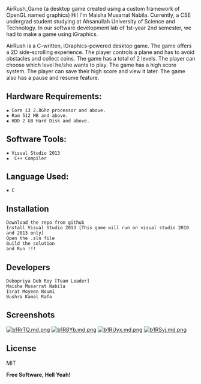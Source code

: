 AirRush_Game (a desktop game created using a custom framework of OpenGL named graphics)
Hi!
I'm Maisha Musarrat Nabila. Currently, a CSE undergrad student studying at Ahsanullah University of Science and Technology. In our software development lab of 1st-year 2nd semester, we had to make a game using iGraphics.

AirRush is a C-written, iGraphics-powered desktop game. The game offers a 2D side-scrolling experience. The player controls a plane and has to avoid obstacles and collect coins. The game has a total of 2 levels. The player can choose which level he/she wants to play. The game has a high score system. The player can save their high score and view it later. The game also has a pause and resume feature.

## Hardware Requirements: 
    ▪ Core i3 2.8Ghz processor and above.
    ▪ Ram 512 MB and above.
    ▪ HDD 2 GB Hard Disk and above.

## Software Tools: 
    ▪ Visual Studio 2013
    ▪  C++ Compiler
## Language Used: 
    ▪ C
  
## Installation
    Download the repo from github
    Install Visual Studio 2013 [This game will run on visual studio 2010 and 2013 only]
    Open the .sln file 
    Build the solution
    and Run !!!

## Developers
    Debopriya Deb Roy [Team Leader]
    Maisha Musarrat Nabila
    Israt Moyeen Noumi
    Bushra Kamal Rafa
    
 ## Screenshots
 [![b1RrTQ.md.png](https://iili.io/b1RrTQ.md.png)](https://freeimage.host/i/b1RrTQ)
[![b1R8Yb.md.png](https://iili.io/b1R8Yb.md.png)](https://freeimage.host/i/b1R8Yb)
[![b1RUyx.md.png](https://iili.io/b1RUyx.md.png)](https://freeimage.host/i/b1RUyx)
[![b1RSvj.md.png](https://iili.io/b1RSvj.md.png)](https://freeimage.host/i/b1RSvj)

License
----
MIT

**Free Software, Hell Yeah!**





